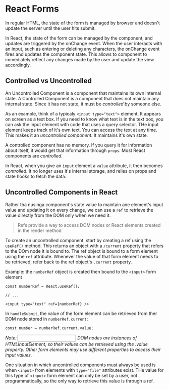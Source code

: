 # React Forms
In regular HTML, the state of the form is managed by browser and doesn't update the server until the user hits submit.

In React, the state of the form can be managed by the component, and updates are triggered by the onChange event. When the user interacts with an input, such as entering or deleting any characters, the onChange event fires and updates the component state.
This allows to component to immediately reflect any changes made by the user and update the view accordingly.

## Controlled vs Uncontrolled
An Uncontrolled Component is a component that maintains its own internal state.
A Controlled Component is a component that does not maintain any internal state. Since it has not state, it must be *controlled* by someone else.

As an example, think of a typicaly `<input type="text">` element. It appears on screen as a text box. If you need to know what text is in the text box, you can ask the input element with code that uses a query selector. THe input element keeps track of it's own text. You can access the text at any time. This makes it an *uncontrolled component*. It maintains it's own state.

A controlled component has no memory. If you query it for information about itself, it would get that information through `props`. Most React components are *controlled*.

In React, when you give an `input` element a `value` attribute, it then becomes *controlled*. It no longer uses it's internal storage, and relies on props and state hooks to fetch the data.

## Uncontrolled Components in React
Rather tha nusinga  component's state value to maintain ane element's input value and updating it on every change, we can use a `ref` to retrieve the value directly from the DOM only when we need it.

> Refs provide a way to access DOM nodes or React elements created in the render method

To create an uncontrolled component, start by creating a ref using the `useRef()` method. This returns an object with a `/current` property that refers to the DOm node it is bound to. The ref object is bound to a form element using the `ref` attribute. Whenever the value of that form element needs to be retrieved, refer back to the ref object's `.current` property.

Example: the `numberRef` object is created then bound to the `<input>` form element
```react
const numberRef = React.useRef();

// ...

<input type="text" ref={numberRef} />
```

In `handleSubmit`, the value of the form element can be retrieved from ther DOM node stored in `numberRef.current`:
```react
const number = numberRef.current.value;
```
*Note: <input> DOM nodes are instances of HTMLInputElement, so their values can be retrieved using the .value property. Other form elements may use different properties to access their input values.*


One situation in which uncontrolled components must always be used is when `<input>` from elements with `type="file"` attributes exist. THe value for this type of `<input>` form element can only be set by a user, not programmatically, so the only way to retrieve this value is through a ref.